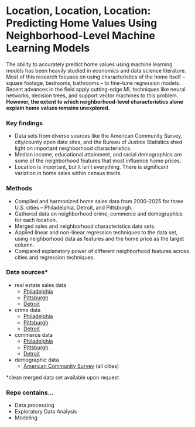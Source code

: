 # Location, Location, Location: Predicting Home Values Using Neighborhood-Level Machine Learning Models 

The ability to accurately predict home values using machine learning models has been heavily studied in economics and data science literature. Most of this research focuses on using characteristics of the home itself – square footage, bedrooms, bathrooms – to fine-tune regression models. Recent advances in the field apply cutting-edge ML techniques like neural networks, decision trees, and support vector machines to this problem. **However, the extent to which neighborhood-level characteristics alone explain home values remains unexplored.**

### Key findings
- Data sets from diverse sources like the American Community Survey, city/county open data sites, and the Bureau of Justice Statistics shed light on important neighborhood characteristics.
- Median income, educational attainment, and racial demographics are some of the neighborhood features that most influence home prices.
- Location is important, but it isn’t everything. There is significant variation in home sales within census tracts.

### Methods
- Compiled and harmonized home sales data from 2000-2025 for three U.S. cities – Philadelphia, Detroit, and Pittsburgh.
- Gathered data on neighborhood crime, commerce and demographics for each location.
- Merged sales and neighborhood characteristics data sets.
- Applied linear and non-linear regression techniques to the data set, using neighborhood data as features and the home price as the target column.
- Compared explanatory power of different neighborhood features across cities and regression techniques.

### Data sources*
- real estate sales data
    - [Philadelphia](https://opendataphilly.org/datasets/real-estate-transfers/)
    - [Pittsburgh](https://catalog.data.gov/dataset/allegheny-county-property-sale-transactions)
    - [Detroit](https://data.detroitmi.gov/datasets/detroitmi::property-sales-1/about)
- crime data
    - [Philadelphia](https://opendataphilly.org/datasets/crime-incidents/)
    - [Pittsburgh](https://www.pittsburghpa.gov/Safety/Police/Police-Data-Portal)
    - [Detroit](https://data.detroitmi.gov/datasets/8e532daeec1149879bd5e67fdd9c8be0_0/explore)
- commerce data
  - [Philadelphia](https://opendataphilly.org/datasets/city-registered-local-businesses/)
  - [Pittsburgh](https://data.wprdc.org/dataset/business-contractors-trades)
  - [Detroit](https://data.detroitmi.gov/documents/detroitmi::detroit-business-data-explorer/about?path=)
- demographic data
    - [American Community Survey](https://www.census.gov/programs-surveys/acs/data.html) (all cities)

*clean merged data set available upon request

### Repo contains...
- Data processing
- Exploratory Data Analysis
- Modeling
